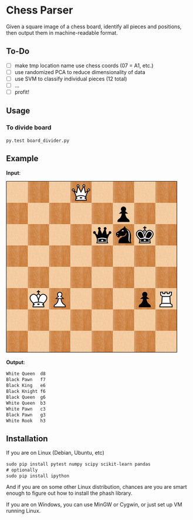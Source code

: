 # Chess Parser

Given a square image of a chess board, identify all pieces and positions,
then output them in machine-readable format.

## To-Do

 - [ ] make tmp location name use chess coords (07 = A1, etc.)
 - [ ] use randomized PCA to reduce dimensionality of data
 - [ ] use SVM to classify individual pieces (12 total)
 - [ ] ...
 - [ ] profit!

## Usage

### To divide board

```
py.test board_divider.py
```

## Example

**Input**:

![example chess board image](./img/004.jpg)

**Output**:

```
White Queen  d8
Black Pawn   f7
Black King   e6
Black Knight f6
Black Queen  g6
White Queen  b3
White Pawn   c3
Black Pawn   g3
White Rook   h3
```

## Installation

If you are on Linux (Debian, Ubuntu, etc)
```
sudo pip install pytest numpy scipy scikit-learn pandas
# optionally
sudo pip install ipython
```

And if you are on some other Linux distribution, chances are
you are smart enough to figure out how to install the phash
library.

If you are on Windows, you can use MinGW or Cygwin, or just
set up VM running Linux.

